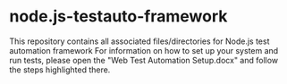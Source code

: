 # node.js-testauto-framework
This repository contains all associated files/directories for Node.js test automation framework
For information on how to set up your system and run tests, please open the "Web Test Automation Setup.docx" and follow the steps
highlighted there.
